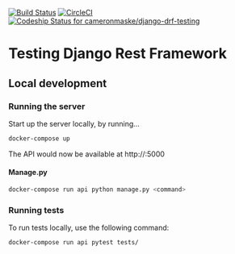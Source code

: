 [![Build Status](https://travis-ci.org/cameronmaske/django-drf-testing.svg?branch=master)](https://travis-ci.org/cameronmaske/django-drf-testing)
[![CircleCI](https://circleci.com/gh/cameronmaske/django-drf-testing.svg?style=svg)](https://circleci.com/gh/cameronmaske/django-drf-testing)
[ ![Codeship Status for cameronmaske/django-drf-testing](https://app.codeship.com/projects/dee20c70-7715-0136-9f23-72575e5602ca/status?branch=master)](https://app.codeship.com/projects/300111)

# Testing Django Rest Framework

## Local development

### Running the server

Start up the server locally, by running...

```bash
docker-compose up
```

The API would now be available at http://<docker-ip>:5000

#### Manage.py

```bash
docker-compose run api python manage.py <command>
```

### Running tests

To run tests locally, use the following command:

```bash
docker-compose run api pytest tests/
```

